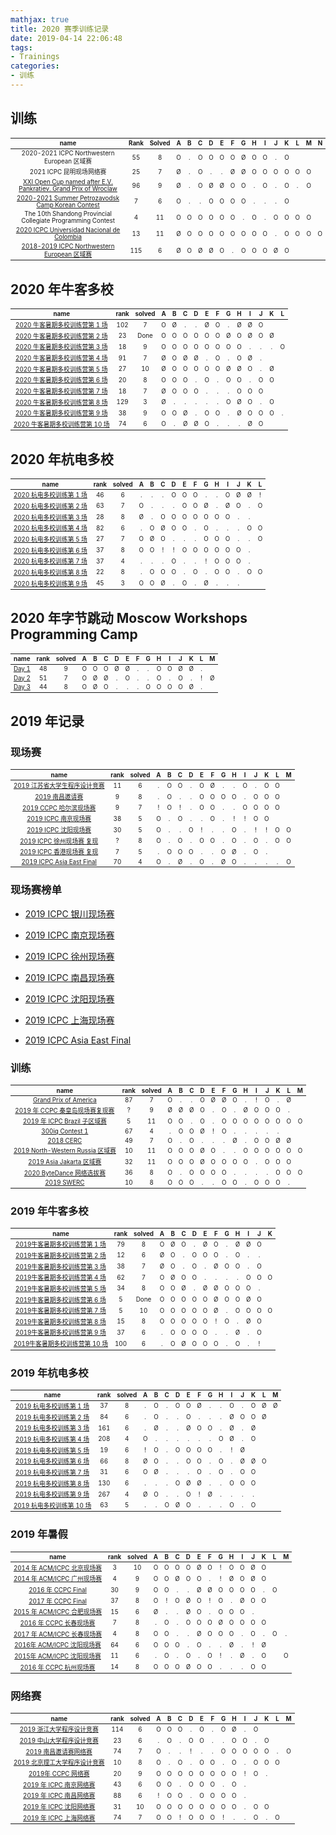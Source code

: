 ```yaml
---
mathjax: true
title: 2020 赛季训练记录
date: 2019-04-14 22:06:48
tags:
- Trainings
categories:
- 训练
---
```


## 训练

|           name         |   Rank  | Solved |  A  |  B  |  C  |  D  |  E  |  F  |  G  |  H  |  I  |  J  |  K  |  L  |  M  |  N  |
| :--------------------: | :-----: | :----: | :-: | :-: | :-: | :-: | :-: | :-: | :-: | :-: | :-: | :-: | :-: | :-: | :-: | :-: |
| 2020-2021 ICPC Northwestern European 区域赛 | 55 | 8 | O | . | O | O | O | O | Ø | O | O | . | O |
| 2021 ICPC 昆明现场网络赛 | 25 | 7 | Ø | . | O | . | . | Ø | Ø | O | O | O | O | O | O |
| [XXI Open Cup named after E.V. Pankratiev. Grand Prix of Wroclaw](/2021/4/2020gpwroclaw/) |  96  |    9   |  Ø  |  .  |  O  |  Ø  |  Ø  |  O  |  O  |  .  |  O  |  .  |  O  |  .  |  O  |
| [2020-2021 Summer Petrozavodsk Camp Korean Contest](/2021/3/2020petrcampd6/) |  7   |    6   |  O  |  .  |  .  |  O  |  O  |  O  |  O  |  .  |  .  |  .  |  O  |
| The 10th Shandong Provincial Collegiate Programming Contest | 4 | 11 | O | O | O | O | O | O | . | O | . | O | O | O | O |
| [2020 ICPC Universidad Nacional de Colombia](https://xlor.cn/2020/9/2020uncpc) |  13  |   11   |  Ø  |  O  |  O  |  O  |  O  |  O  |  O  |  O  |  O  |  .  |  O  |  O  |  O  |  O  |
| [2018-2019 ICPC Northwestern European 区域赛](https://xlor.cn/2020/9/2018nwerc) |  115 |   6    |  Ø  |  O  |  Ø  |  Ø  |  O  |  .  |  O  |  O  |  O  |  Ø  |  O  |

## 2020 年牛客多校

|           name         |   rank  | solved |  A  |  B  |  C  |  D  |  E  |  F  |  G  |  H  |  I  |  J  |  K  |  L  |
| :--------------------: | :-----: | :----: | :-: | :-: | :-: | :-: | :-: | :-: | :-: | :-: | :-: | :-: | :-: | :-: |
| [2020 牛客暑期多校训练营第 1 场](https://xlor.cn/2020/7/2020nowcoder1) | 102  |   7    |  O  |  Ø  |  .  |  .  |  Ø  |  O  |  .  |  Ø  |  Ø  |  O  |
| [2020 牛客暑期多校训练营第 2 场](https://xlor.cn/2020/7/2020nowcoder2) |  23  |   Done   |  O  |  O  |  O  |  O  |  O  |  O  |  Ø  |  O  |  Ø  |  O  |  Ø  |
| [2020 牛客暑期多校训练营第 3 场](https://xlor.cn/2020/7/2020nowcoder3) |  18  |   9    |  O  |  O  |  O  |  O  |  O  |  O  |  O  |  O  |  .  |  .  |  .  |  O  |
| [2020 牛客暑期多校训练营第 4 场](https://xlor.cn/2020/7/2020nowcoder4) |  91  |    7   |  Ø  |  O  |  Ø  |  Ø  |  .  |  O  |  .  |  O  |  Ø  |  .  |
| [2020 牛客暑期多校训练营第 5 场](https://xlor.cn/2020/7/2020nowcoder5) |  27  |   10   |  Ø  |  O  |  O  |  O  |  O  |  O  |  Ø  |  Ø  |  O  |  .  |  Ø  |
| [2020 牛客暑期多校训练营第 6 场](https://xlor.cn/2020/7/2020nowcoder6) |  20  |   8    |  O  |  O  |  O  |  .  |  O  |  .  |  O  |  O  |  .  |  O  |  O  |
| [2020 牛客暑期多校训练营第 7 场](https://xlor.cn/2020/8/2020nowcoder7) |  18  |    7   |  Ø  |  O  |  O  |  O  |  .  |  .  |  .  |  O  |  O  |  O  |
| [2020 牛客暑期多校训练营第 8 场](https://xlor.cn/2020/8/2020nowcoder8) | 129  |   3    |  Ø  |  .  |  .  |  .  |  .  |  .  |  O  |  Ø  |  O  |  .  |  O  |
| [2020 牛客暑期多校训练营第 9 场](https://xlor.cn/2020/8/2020nowcoder9) |  38  |   9    |  O  |  O  |  Ø  |  .  |  O  |  O  |  .  |  Ø  |  O  |  O  |  O  |  .  |
| [2020 牛客暑期多校训练营第 10 场](https://xlor.cn/2020/8/2020nowcoder10) |  74  |    6   |  O  |  .  |  Ø  |  Ø  |  O  |  .  |  .  |  .  |  Ø  |  O  |

## 2020 年杭电多校

|           name         |   rank  | solved |  A  |  B  |  C  |  D  |  E  |  F  |  G  |  H  |  I  |  J  |  K  |  L  |
| :--------------------: | :-----: | :----: | :-: | :-: | :-: | :-: | :-: | :-: | :-: | :-: | :-: | :-: | :-: | :-: |
| [2020 杭电多校训练第 1 场](https://xlor.cn/2020/7/2020hdu1) |  46  |   6    |  .  |  .  |  .  |  O  |  O  |  O  |  .  |  .  |  O  |  Ø  |  Ø  |  !  |
| [2020 杭电多校训练第 2 场](https://xlor.cn/2020/7/2020hdu2)  |  63  |   7    |  O  |  .  |  .  |  .  |  O  |  O  |  Ø  |  .  |  Ø  |  O  |  .  |  O  |
| [2020 杭电多校训练第 3 场](https://xlor.cn/2020/7/2020hdu3) |  28  |   8    |  Ø  |  .  |  O  |  O  |  O  |  O  |  O  |  O  |  O  |  .  |  .  |
| [2020 杭电多校训练第 4 场](https://xlor.cn/2020/7/2020hdu4) |  82  |  6     |  .  |  O  |  Ø  |  O  |  O  |  .  |  O  |  .  |  .  |  .  |  O  |  O  |
| [2020 杭电多校训练第 5 场](https://xlor.cn/2020/8/2020hdu5) |  27  |    7   |  O  |  Ø  |  O  |  .  |  .  |  .  |  O  |  O  |  O  |  .  |  .  |  O  |  .  |
| [2020 杭电多校训练第 6 场](https://xlor.cn/2020/8/2020hdu6) |  37  |    8   |  O  |  O  |  !  |  !  |  O  |  O  |  O  |  O  |  O  |  O  |  .  |
| [2020 杭电多校训练第 7 场](https://xlor.cn/2020/8/2020hdu7) |  37  |   4    |  .  |  .  |  .  |  O  |  .  |  .  |  !  |  O  |  O  |  O  |  .  |
| [2020 杭电多校训练第 8 场](https://xlor.cn/2020/8/2020hdu8) |  22  |    8   |  .  |  O  |  O  |  O  |  .  |  O  |  .  |  O  |  O  |  .  |  O  |  O  |
| [2020 杭电多校训练第 9 场](https://xlor.cn/2020/8/2020hdu9) |  45  |   3    |  O  |  O  |  Ø  |  .  |  O  |  .  |  Ø  |  .  |  .  |  .  |

## 2020 年字节跳动 Moscow Workshops Programming Camp

|           name         |   rank  | solved |  A  |  B  |  C  |  D  |  E  |  F  |  G  |  H  |  I  |  J  |  K  |  L  |  M  |
| :--: | :----: | :-: | :-: | :-: | :-: | :-: | :-: | :-: | :-: | :-: | :-: | :-: | :-: | :-: | :-: |
| [Day 1](https://xlor.cn/2020/5/2020bytecamp1) |  48  |   9    |  O  |  O  |  O  |  Ø  |  Ø  |  .  |  .  |  O  |  O  |  Ø  |  Ø  |  .  |
| [Day 2](https://xlor.cn/2020/5/2020bytecamp2) |  51  |   7    |  O  |  Ø  |  Ø  |  .  |  O  |  .  |  .  |  O  |  .  |  O  |  .  |  !  |  Ø  |
| [Day 3](https://xlor.cn/2020/5/2020bytecamp3) |  44  |   8    |  O  |  Ø  |  O  |  .  |  .  |  .  |  O  |  O  |  O  |  O  |  Ø  |  .  |

## 2019 年记录

### 现场赛

|           name         |   rank  | solved |  A  |  B  |  C  |  D  |  E  |  F  |  G  |  H  |  I  |  J  |  K  |  L  |  M  |
| :--------------------: | :-----: | :----: | :-: | :-: | :-: | :-: | :-: | :-: | :-: | :-: | :-: | :-: | :-: | :-: | :-: |
| [2019 江苏省大学生程序设计竞赛](https://xlor.cn/2019/4/2019jscpc/)  |  11  |   6    |  .  |  O  |  O  |  .  |  O  |  Ø  |  .  |  .  |  O  |  .  |  O  |  O  |
| [2019 南昌邀请赛](https://xlor.cn/2019/6/2019nanchangonsite/) |  9   |   8    |  .  |  O  |  .  |  .  |  O  |  O  |  O  |  O  |  .  |  O  |  O  |  O  |
| [2019 CCPC 哈尔滨现场赛](https://xlor.cn/2019/10/2019ccpcharbin/) |  9   |   7    |  !  |  O  |  !  |  .  |  O  |  O  |  .  |  .  |  O  |  O  |  O  |  O  |
| [2019 ICPC 南京现场赛](https://xlor.cn/2019/11/2019njonsite/) |  38  |   5    |  O  |  .  |  O  |  .  |  .  |  O  |  .  |  !  |  !  |  O  |  O  |
| [2019 ICPC 沈阳现场赛](https://xlor.cn/2019/11/2019syonsite/) |  30  |   5    |  O  |  .  |  .  |  O  |  !  |  .  |  .  |  O  |  .  |  !  |  !  |  O  |  O  |
| [2019 ICPC 徐州现场赛 复现](https://xlor.cn/2019/11/2019xzonsite/) |  ?   |   8    |  O  |  .  |  O  |  .  |  O  |  O  |  .  |  O  |  .  |  O  |  .  |  O  |  O  |
| [2019 ICPC 香港现场赛 复现](https://xlor.cn/2019/11/2019hkonsite/) |  7   |    5   |  .  |  O  |  O  |  O  |  .  |  .  |  O  |  Ø  |  .  |  O  |  .  |
| [2019 ICPC Asia East Final](https://xlor.cn/2020/1/2019ec/) |  70  |    4   |  O  |  .  |  Ø  |  .  |  O  |  .  |  Ø  |  O  |  .  |  .  |  .  |  .  |  O  |

### 现场赛榜单

+ [2019 ICPC 银川现场赛](https://xlor.cn/uploads/2019/2019icpc银川.pdf)

+ [2019 ICPC 南京现场赛](https://xlor.cn/uploads/2019/2019icpc南京.pdf)

+ [2019 ICPC 徐州现场赛](https://xlor.cn/uploads/2019/2019icpc徐州.pdf)

+ [2019 ICPC 南昌现场赛](https://xlor.cn/uploads/2019/2019icpc南昌.pdf)

+ [2019 ICPC 沈阳现场赛](https://xlor.cn/uploads/2019/2019icpc沈阳.pdf)

+ [2019 ICPC 上海现场赛](https://xlor.cn/uploads/2019/2019icpc上海.pdf)

+ [2019 ICPC Asia East Final](https://xlor.cn/uploads/2019/2019ec.pdf)

### 训练

|           name         | rank | solved |  A  |  B  |  C  |  D  |  E  |  F  |  G  |  H  |  I  |  J  |  K  |  L  |  M  |
| :--------------------: | :--: | :----: | :-: | :-: | :-: | :-: | :-: | :-: | :-: | :-: | :-: | :-: | :-: | :-: | :-: |
| [Grand Prix of America](https://xlor.cn/2019/9/gpofamerica/) |  87  |   7    |  O  |  .  |  .  |  O  |  Ø  |  Ø  |  O  |  .  |  !  |  O  |  .  |  Ø  |
| [2019 年 CCPC 秦皇岛现场赛复现赛](https://xlor.cn/2019/10/2019ccpcqhd/) |  ?   |   9    |  Ø  |  Ø  |  Ø  |  O  |  .  |  O  |  .  |  Ø  |  O  |  O  |  O  |  .  |
| [2019 年 ICPC Brazil 子区域赛](https://xlor.cn/2019/10/2019brazilsubregional/) |  5   |   11   |  O  |  O  |  .  |  O  |  .  |  O  |  O  |  O  |  O  |  O  |  O  |  O  |  O  |
| [300iq Contest 1](https://xlor.cn/2019/10/300iq1/) |  67  |   4    |  .  |  O  |  O  |  Ø  |  !  |  O  |  .  |  .  |  .  |  .  |  .  |
| [2018 CERC](https://xlor.cn/2019/10/2018cerc/) |  49  |    7   |  O  |  .  |  O  |  .  |  .  |  .  |  Ø  |  .  |  O  |  O  |  Ø  |  Ø  |
| [2019 North-Western Russia 区域赛](https://xlor.cn/2019/11/2019nrrc/) |  10  |   11   |  O  |  O  |  O  |  Ø  |  O  |  .  |  .  |  O  |  O  |  O  |  O  |  O  |  O  |  
| [2019 Asia Jakarta 区域赛](https://xlor.cn/2019/11/2019jakarta/) |  32  |   11   |  O  |  O  |  O  |  Ø  |  O  |  O  |  O  |  O  |  .  |  O  |  O  |  O  |
| [2020 ByteDance 网络选拔赛](https://xlor.cn/2019/12/bytedace2020selection) |  36  |   8    |  O  |  .  |  O  |  O  |  O  |  O  |  .  |  .  |  .  |  .  |  O  |  O  |  O  |
| [2019 SWERC](https://xlor.cn/2020/3/swerc2019) |  10  |    8   |  O  |  O  |  O  |  .  |  .  |  O  |  O  |  .  |  O  |  O  |  O  |  .  |

### 2019 年牛客多校

|           name         |   rank  | solved |  A  |  B  |  C  |  D  |  E  |  F  |  G  |  H  |  I  |  J  |  K  |
| :--------------------: | :-----: | :----: | :-: | :-: | :-: | :-: | :-: | :-: | :-: | :-: | :-: | :-: | :-: |
| [2019牛客暑期多校训练营第 1 场](https://xlor.cn/2019/7/2019nowcoder1/) |  79  |   8    |  O  |  Ø  |  O  |  .  |  Ø  |  O  |  .  |  Ø  |  Ø  |  O  |
| [2019牛客暑期多校训练营第 2 场](https://xlor.cn/2019/7/2019nowcoder2/) |  12  |   6    |  Ø  |  O  |  .  |  O  |  O  |  O  |  .  |  O  |  .  |  .  |
| [2019牛客暑期多校训练营第 3 场](https://xlor.cn/2019/7/2019nowcoder3/) |  38  |   7    |  Ø  |  O  |  .  |  O  |  .  |  Ø  |  O  |  O  |  .  |  O  |
| [2019牛客暑期多校训练营第 4 场](https://xlor.cn/2019/7/2019nowcoder4/) |  62  |   7    |  O  |  Ø  |  O  |  O  |  .  |  .  |  .  |  .  |  O  |  O  |  O  |
| [2019牛客暑期多校训练营第 5 场](https://xlor.cn/2019/8/2019nowcoder5/) |  34  |    8   |  O  |  O  |  Ø  |  .  |  Ø  |  Ø  |  O  |  O  |  O  |  .  |
| [2019牛客暑期多校训练营第 6 场](https://xlor.cn/2019/8/2019nowcoder6/) |  5   |   Done    |  O  |  O  |  O  |  O  |  O  |  Ø  |  O  |  O  |  Ø  |  O  |
| [2019牛客暑期多校训练营第 7 场](https://xlor.cn/2019/8/2019nowcoder7/) |  5   |   10   |  O  |  O  |  O  |  O  |  O  |  Ø  |  .  |  O  |  O  |  O  |  O  |
| [2019牛客暑期多校训练营第 8 场](https://xlor.cn/2019/8/2019nowcoder8/) |  15  |   8    |  O  |  O  |  O  |  O  |  O  |  !  |  O  |  .  |  Ø  |  O  |
| [2019牛客暑期多校训练营第 9 场](https://xlor.cn/2019/8/2019nowcoder9/) |  37  |   6    |  .  |  O  |  O  |  O  |  O  |  .  |  .  |  Ø  |  .  |  O  |
| [2019牛客暑期多校训练营第 10 场](https://xlor.cn/2019/8/2019nowcoder10/) | 100  |   6    |  .  |  O  |  Ø  |  O  |  O  |  O  |  .  |  O  |  .  |  !  |

### 2019 年杭电多校

|           name         |   rank  | solved |  A  |  B  |  C  |  D  |  E  |  F  |  G  |  H  |  I  |  J  |  K  |  L  |  M  |
| :--------------------: | :-----: | :----: | :-: | :-: | :-: | :-: | :-: | :-: | :-: | :-: | :-: | :-: | :-: | :-: | :-: |
| [2019 杭电多校训练第 1 场](https://xlor.cn/2019/7/2019hdu1/) |  37  |   8    |  .  |  O  |  .  |  O  |  O  |  Ø  |  .  |  .  |  O  |  .  |  O  |  Ø  |  Ø |
| [2019 杭电多校训练第 2 场](https://xlor.cn/2019/7/2019hdu2/) |  84  |   6    |  .  |  O  |  .  |  .  |  O  |  .  |  .  |  .  |  Ø  |  O  |  O  |  Ø  |
| [2019 杭电多校训练第 3 场](https://xlor.cn/2019/7/2019hdu3/) |  161 |   6    |  .  |  Ø  |  .  |  .  |  Ø  |  O  |  O  |  .  |  Ø  |  .  |  Ø  |
| [2019 杭电多校训练第 4 场](https://xlor.cn/2019/8/2019hdu4/) |  208 |   4    |  O  |  .  |  .  |  .  |  .  |  .  |  .  |  O  |  Ø  |  .  |  O  |
| [2019 杭电多校训练第 5 场](https://xlor.cn/2019/8/2019hdu5/) |  19  |   6    |  !  |  O  |  .  |  O  |  O  |  O  |  O  |  .  |  !  |  Ø  |
| [2019 杭电多校训练第 6 场](https://xlor.cn/2019/8/2019hdu6/) |  66  |   8    |  Ø  |  O  |  .  |  .  |  O  |  O  |  .  |  O  |  .  |  Ø  |  Ø  |  O  |
| [2019 杭电多校训练第 7 场](https://xlor.cn/2019/8/2019hdu7/) |  31  |    6   |  O  |  Ø  |  .  |  .  |  .  |  O  |  .  |  O  |  .  |  O  |  O  |
| [2019 杭电多校训练第 8 场](https://xlor.cn/2019/8/2019hdu8/) |  130 |   6    |  .  |  .  |  .  |  O  |  Ø  |  Ø  |  .  |  .  |  O  |  O  |  O  |
| [2019 杭电多校训练第 9 场](https://xlor.cn/2019/8/2019hdu9/) | 267  |   4    |  Ø  |  O  |  .  |  .  |  O  |  !  |  Ø  |  .  |  .  |  .  |  .  |
| [2019 杭电多校训练第 10 场](https://xlor.cn/2019/8/2019hdu10/) |  63  |   5    |  .  |  .  |  O  |  Ø  |  O  |  .  |  .  |  .  |  O  |  .  |  O  |

### 2019 年暑假

|           name         |   rank  | solved |  A  |  B  |  C  |  D  |  E  |  F  |  G  |  H  |  I  |  J  |  K  |  L  |  M  |
| :--------------------: | :-----: | :----: | :-: | :-: | :-: | :-: | :-: | :-: | :-: | :-: | :-: | :-: | :-: | :-: | :-: |
| [2014 年 ACM/ICPC 北京现场赛](https://xlor.cn/2019/6/2019summer1/)  |  3   |   10   |  O  |  O  |  O  |  O  |  Ø  |  O  |  !  |  O  |  O  |  Ø  |  O  |
| [2014 年 ACM/ICPC 广州现场赛](https://xlor.cn/2019/7/2019summer2/) |  4   |   9    |  O  |  O  |  Ø  |  O  |  O  |  .  |  !  |  Ø  |  O  |  Ø  |  O  |
| [2016 年 CCPC Final](https://xlor.cn/2019/7/2019summer3/) |  30  |   9    |  O  |  O  |  .  |  .  |  Ø  |  Ø  |  O  |  O  |  O  |  O  |  .  |  O  |
| [2017 年 CCPC Final](https://xlor.cn/2019/7/2019summer4/) |  37  |   8    |  O  |  !  |  O  |  Ø  |  O  |  !  |  O  |  .  |  Ø  |  O  |  O  |
| [2015 年 ACM/ICPC 合肥现场赛](https://xlor.cn/2019/7/2019summer5/) |  15  |   6    |  Ø  |  .  |  .  |  Ø  |  O  |  .  |  O  |  O  |  O  |  .  |
| [2016 年 CCPC 长春现场赛](https://xlor.cn/2019/7/2019summer6/) |  7   |   8    |  .  |  O  |  .  |  O  |  O  |  O  |  Ø  |  O  |  O  |  O  |  O  |
| [2017 年 ACM/ICPC 长春现场赛](https://xlor.cn/2019/7/2019summer7/) |  4   |   8    |  O  |  O  |  .  |  .  |  Ø  |  O  |  O  |  O  |  .  |  O  |  .  |  O  |  .  |
| [2016年 ACM/ICPC 沈阳现场赛](https://xlor.cn/2019/7/2019summer8/) |  64  |    6   |  O  |  O  |  O  |  .  |  O  |  .  |  .  |  Ø  |  .  |  !  |  Ø  |
| [2015年 ACM/ICPC 沈阳现场赛](https://xlor.cn/2019/7/2019summer9/) |  11  |   6    |  .  |  O  |  .  |  O  |  .  |  O  |  !  |  .  |  Ø  |  .  |  O  |     |  O  |
| [2016 年 CCPC 杭州现场赛](https://xlor.cn/2019/7/2019summer10/) |  14  |   8    |  O  |  O  |  O  |  Ø  |  O  |  O  |  .  |  .  |  .  |  O  |  O  |

### 网络赛

|           name         |   rank  | solved |  A  |  B  |  C  |  D  |  E  |  F  |  G  |  H  |  I  |  J  |  K  |  L  |  M  |
| :--------------------: | :-----: | :----: | :-: | :-: | :-: | :-: | :-: | :-: | :-: | :-: | :-: | :-: | :-: | :-: | :-: |
| [2019 浙江大学程序设计竞赛](https://xlor.cn/2019/4/2019zju/)  |   114   |   6    |  O  |  O  |  O  |  .  |  O  |  .  |  O  |  Ø  |  .  |  O  |
| [2019 中山大学程序设计竞赛](https://xlor.cn/2019/4/2019sysu/) |  23  | 6 |  .  |  O  |  .  |  O  |  O  |  .  |  .  |  O  |  O  |  .  |  O  |
| [2019 南昌邀请赛网络赛](https://xlor.cn/2019/4/2019nanchang/) |  74  | 7 |  O  |  .  |  .  |  !  |  .  |  .  |  O  |  O  |  O  |  O  |  O  |  .  |  O  |
| [2019 北京理工大学程序设计竞赛](https://xlor.cn/2019/5/2019bit/) |  10  |  8  |  O  |  .  |  O  |  .  |  O  |  O  |  .  |  O  |  .  |  O  |  O  |  O  |
| [2019年 CCPC 网络赛](https://xlor.cn/2019/8/2019ccpconline/) |  20  |   9    |  O  |  O  |  O  |  O  |  O  |  O  |  O  |  O  |  !  |  O  |  .  |
| [2019 年 ICPC 南京网络赛](https://xlor.cn/2019/9/2019njonline/) |  43  |   6    |  O  |  O  |  .  |  O  |  O  |  O  |  .  |  O  |  .  |
| [2019 年 ICPC 南昌网络赛](https://xlor.cn/2019/9/2019nconline/) |  88  |   6    |  !  |  O  |  O  |  .  |  O  |  O  |  O  |  O  |  .  |
| [2019 年 ICPC 沈阳网络赛](https://xlor.cn/2019/9/2019syonline/) |  31  |   10   |  O  |  O  |  O  |  O  |  O  |  O  |  O  |  O  |  .  |  O  |  O  |
| [2019 年 ICPC 上海网络赛](https://xlor.cn/2019/9/2019shonline/) |  74  |   7    |  O  |  O  |  !  |  O  |  O  |  O  |  !  |  .  |  .  |  O  |  .  |  O  |

<style>
table {
  font-size: 0.7em;
}

td[align=center], th[align=center] {
  text-align: center;
}
</style>
